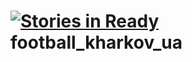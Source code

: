 [![Stories in Ready](https://badge.waffle.io/denikus/football_kharkov_ua.png?label=ready)](https://waffle.io/denikus/football_kharkov_ua)  
football_kharkov_ua
===================